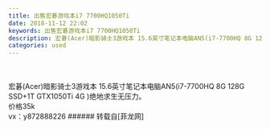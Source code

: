 ```yaml
---
title: 出售宏碁游戏本i7 7700HQ1050Ti
date: 2018-11-12 22:02
keywords: 出售宏碁游戏本i7 7700HQ1050Ti
description: 宏碁(Acer)暗影骑士3游戏本 15.6英寸笔记本电脑AN5(i7-7700HQ 8G 128G SSD+1T GTX1050Ti 4G )绝地求生无压力。价格35kvx：y872888226
categories: used
---
```

<td class="t_f" id="postmessage_2264974">

<br/>
<br/>
宏碁(Acer)暗影骑士3游戏本 15.6英寸笔记本电脑AN5(i7-7700HQ 8G 128G SSD+1T GTX1050Ti 4G )绝地求生无压力。<img alt="" border="0" class="zoom" data-cf-modified-909b97d90d58658ef59445ce-="" file="http://www.flw.ph/data/attachment/forum/201808/29/185004ywurf2aafrrf52c2.jpg.thumb.jpg" id="aimg_OWc3c" lazyloadthumb="1" onclick="" onmouseover="" src="http://www.flw.ph/data/attachment/forum/201808/29/185004ywurf2aafrrf52c2.jpg.thumb.jpg"/><img alt="" border="0" class="zoom" data-cf-modified-909b97d90d58658ef59445ce-="" file="http://www.flw.ph/data/attachment/forum/201808/29/185006iz4wgcwkckw94rrb.jpg.thumb.jpg" id="aimg_G4xUu" lazyloadthumb="1" onclick="" onmouseover="" src="http://www.flw.ph/data/attachment/forum/201808/29/185006iz4wgcwkckw94rrb.jpg.thumb.jpg"/><br/>
价格35k<br/>
vx：y872888226</td>
###### 转载自[菲龙网]